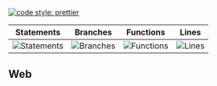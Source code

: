 [![code style: prettier](https://img.shields.io/badge/code_style-prettier-ff69b4.svg?style=flat-square)](https://github.com/prettier/prettier)

| Statements                                    | Branches                                  | Functions                                   | Lines                               |
| --------------------------------------------- | ----------------------------------------- | ------------------------------------------- | ----------------------------------- |
| ![Statements](https://img.shields.io/badge/Coverage-33.33%25-red.svg 'Make me better!') | ![Branches](https://img.shields.io/badge/Coverage-20.98%25-red.svg 'Make me better!') | ![Functions](https://img.shields.io/badge/Coverage-15.24%25-red.svg 'Make me better!') | ![Lines](https://img.shields.io/badge/Coverage-33.76%25-red.svg 'Make me better!') |

## Web
